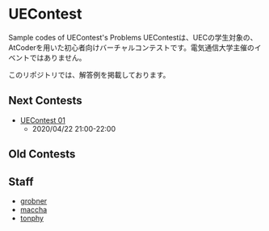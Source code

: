 # UEContest
Sample codes of UEContest's Problems
UEContestは、UECの学生対象の、AtCoderを用いた初心者向けバーチャルコンテストです。電気通信大学主催のイベントではありません。

このリポジトリでは、解答例を掲載しております。

## Next Contests
* [UEContest 01](https://not-522.appspot.com/contest/5687465664839680)
  - 2020/04/22 21:00-22:00

## Old Contests

## Staff
* [grobner](https://twitter.com/bokuroro)
* [maccha](https://twitter.com/macchaakamaccha)
* [tonphy](https://twitter.com/tonphy_1322007)
